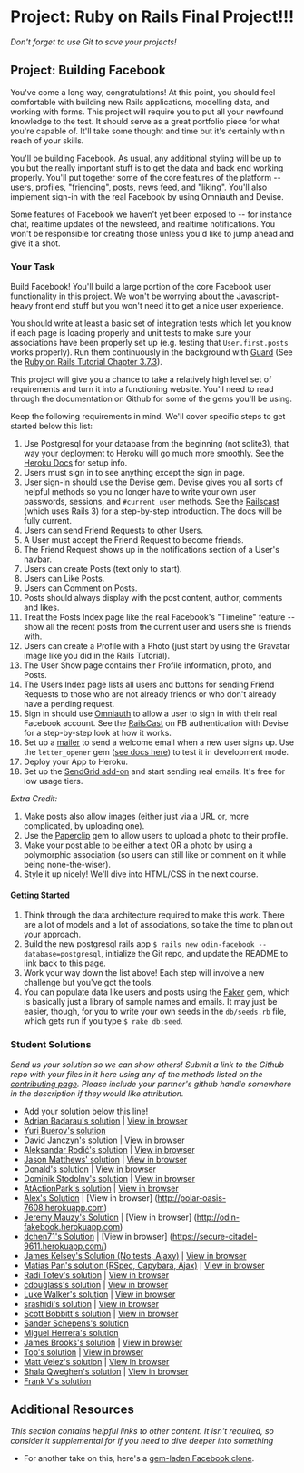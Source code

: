 # Project: Ruby on Rails Final Project!!!
<!-- *Estimated Time: 25-40 hrs* -->

*Don't forget to use Git to save your projects!*

## Project: Building Facebook

You've come a long way, congratulations! At this point, you should feel comfortable with building new Rails applications, modelling data, and working with forms. This project will require you to put all your newfound knowledge to the test.  It should serve as a great portfolio piece for what you're capable of.  It'll take some thought and time but it's certainly within reach of your skills.

You'll be building Facebook.  As usual, any additional styling will be up to you but the really important stuff is to get the data and back end working properly.  You'll put together some of the core features of the platform -- users, profiles, "friending", posts, news feed, and "liking".  You'll also implement sign-in with the real Facebook by using Omniauth and Devise.

Some features of Facebook we haven't yet been exposed to -- for instance chat, realtime updates of the newsfeed, and realtime notifications.  You won't be responsible for creating those unless you'd like to jump ahead and give it a shot.

### Your Task

Build Facebook!  You'll build a large portion of the core Facebook user functionality in this project.  We won't be worrying about the Javascript-heavy front end stuff but you won't need it to get a nice user experience.

You should write at least a basic set of integration tests which let you know if each page is loading properly and unit tests to make sure your associations have been properly set up (e.g. testing that `User.first.posts` works properly).  Run them continuously in the background with [Guard](https://github.com/guard/guard) (See the [Ruby on Rails Tutorial Chapter 3.7.3](https://www.railstutorial.org/book/static_pages#sec-guard)).

This project will give you a chance to take a relatively high level set of requirements and turn it into a functioning website.  You'll need to read through the documentation on Github for some of the gems you'll be using.

Keep the following requirements in mind.  We'll cover specific steps to get started below this list:

1. Use Postgresql for your database from the beginning (not sqlite3), that way your deployment to Heroku will go much more smoothly.  See the [Heroku Docs](https://devcenter.heroku.com/articles/getting-started-with-rails4) for setup info.
1. Users must sign in to see anything except the sign in page.
2. User sign-in should use the [Devise](https://github.com/plataformatec/devise) gem.  Devise gives you all sorts of helpful methods so you no longer have to write your own user passwords, sessions, and `#current_user` methods.  See the [Railscast](http://railscasts.com/episodes/209-introducing-devise?view=asciicast) (which uses Rails 3) for a step-by-step introduction.  The docs will be fully current.
1. Users can send Friend Requests to other Users.
2. A User must accept the Friend Request to become friends.
3. The Friend Request shows up in the notifications section of a User's navbar.
2. Users can create Posts (text only to start).
3. Users can Like Posts.
4. Users can Comment on Posts.
5. Posts should always display with the post content, author, comments and likes.
5. Treat the Posts Index page like the real Facebook's "Timeline" feature -- show all the recent posts from the current user and users she is friends with.
4. Users can create a Profile with a Photo (just start by using the Gravatar image like you did in the Rails Tutorial).
5. The User Show page contains their Profile information, photo, and Posts.
6. The Users Index page lists all users and buttons for sending Friend Requests to those who are not already friends or who don't already have a pending request.
7. Sign in should use [Omniauth](https://github.com/plataformatec/devise/wiki/OmniAuth:-Overview) to allow a user to sign in with their real Facebook account.  See the [RailsCast](http://railscasts.com/episodes/360-facebook-authentication?view=asciicast) on FB authentication with Devise for a step-by-step look at how it works.
8. Set up a [mailer](http://guides.rubyonrails.org/action_mailer_basics.html) to send a welcome email when a new user signs up.  Use the `letter_opener` gem ([see docs here](https://github.com/ryanb/letter_opener)) to test it in development mode.
8. Deploy your App to Heroku.  
9. Set up the [SendGrid add-on](https://devcenter.heroku.com/articles/sendgrid) and start sending real emails.  It's free for low usage tiers.

*Extra Credit:*

1. Make posts also allow images (either just via a URL or, more complicated, by uploading one).
2. Use the [Paperclip](https://github.com/thoughtbot/paperclip) gem to allow users to upload a photo to their profile.
3. Make your post able to be either a text OR a photo by using a polymorphic association (so users can still like or comment on it while being none-the-wiser).
3. Style it up nicely! We'll dive into HTML/CSS in the next course.

#### Getting Started

1. Think through the data architecture required to make this work.  There are a lot of models and a lot of associations, so take the time to plan out your approach.
2. Build the new postgresql rails app `$ rails new odin-facebook --database=postgresql`, initialize the Git repo, and update the README to link back to this page.
3. Work your way down the list above!  Each step will involve a new challenge but you've got the tools.
1. You can populate data like users and posts using the [Faker](https://github.com/stympy/faker) gem, which is basically just a library of sample names and emails.  It may just be easier, though, for you to write your own seeds in the `db/seeds.rb` file, which gets run if you type `$ rake db:seed`.


### Student Solutions

*Send us your solution so we can show others! Submit a link to the Github repo with your files in it here using any of the methods listed on the [contributing page](http://github.com/TheOdinProject/curriculum/blob/master/contributing.md).  Please include your partner's github handle somewhere in the description if they would like attribution.*

* Add your solution below this line!
* [Adrian Badarau's solution](https://github.com/adrianbadarau/RailsBoock-Facebook-Clone-App) | [View in browser](http://railsbook-facebook-clone-app.herokuapp.com/)
* [Yuri Buerov's solution](https://github.com/YuriBuerov/social-network)
* [David Janczyn's solution](https://github.com/sandiegodj/social-network) | [View in browser](https://warm-spire-7655.herokuapp.com/)
* [Aleksandar Rodić's solution](https://github.com/Rodic/odin-facebook-clone) | [View in browser](https://odin-facebook.herokuapp.com/)
* [Jason Matthews' solution](https://github.com/fo0man/odin-spacebook) | [View in browser](https://warm-beach-7362.herokuapp.com/)
* [Donald's solution](https://github.com/donaldali/odinbook "Odinbook on GitHub") | [View in browser](https://dna-odinbook.herokuapp.com/ "Odinbook on Heroku")
* [Dominik Stodolny's solution](https://github.com/dstodolny/odinbook) | [View in browser](https://warm-bayou-3284.herokuapp.com/)
* [AtActionPark's solution](https://github.com/AtActionPark/odin_facebook) | [View in browser](https://shielded-escarpment-2283.herokuapp.com/)
* [Alex's Solution](https://github.com/alexgh123/fb_odin_app) | [View in browser] (http://polar-oasis-7608.herokuapp.com)
* [Jeremy Mauzy's Solution](https://github.com/apositivejam/fakebook) | [View in browser] (http://odin-fakebook.herokuapp.com)
* [dchen71's Solution](https://github.com/dchen71/odin-facebook) | [View in browser] (https://secure-citadel-9611.herokuapp.com/)
* [James Kelsey's Solution (No tests, Ajaxy)](https://github.com/jamesmskelsey/jk-odin-book) | [View in browser](https://jk-odin-book.herokuapp.com/)
* [Matias Pan's solution (RSpec, Capybara, Ajax)](https://github.com/kriox26/odin_book) | [View in browser](https://polar-river-1192.herokuapp.com)
* [Radi Totev's solution](https://github.com/raditotev/odin-facebook) | [View in browser](https://odin-facebook-clone.herokuapp.com)
* [cdouglass's solution](https://github.com/cdouglass/odin-project-exercises/tree/master/rails/social-network) | [View in browser](https://pure-meadow-87105.herokuapp.com/)
* [Luke Walker's solution](https://github.com/ubershibs/odin-fb) | [View in browser](https://floating-bayou-78146.herokuapp.com/users)
* [srashidi's solution](https://github.com/srashidi/Rails_Final_Project/tree/master/odin-facebook) | [View in browser](https://calm-harbor-69843.herokuapp.com/)
* [Scott Bobbitt's solution](https://github.com/sco-bo/fake_book) | [View in browser](https://hidden-chamber-98363.herokuapp.com/)
* [Sander Schepens's solution](https://github.com/schepens83/theodinproject.com/tree/master/rails/project13--odin-facebook/odin-facebook)
* [Miguel Herrera's solution](https://github.com/migueloherrera/odin-facebook)
* [James Brooks's solution](https://github.com/jhbrooks/odinbook) | [View in browser](https://rocky-mountain-92199.herokuapp.com/)
* [Top's solution](https://github.com/TopOneOfTopOne) | [View in browser](https://github.com/TopOneOfTopOne/the-facebook)
* [Matt Velez's solution](https://github.com/Timecrash/odinbook) | [View in browser](https://velez-odinbook.herokuapp.com/)
* [Shala Qweghen's solution](https://github.com/ShalaQweghen/ror_book) | [View in browser](http://murmuring-escarpment-57044.herokuapp.com/)
* [Frank V's solution](https://github.com/fv42wid/oden-facebook)


## Additional Resources

*This section contains helpful links to other content. It isn't required, so consider it supplemental for if you need to dive deeper into something*


* For another take on this, here's a [gem-laden Facebook clone](https://github.com/vysakh0/railsbook).
